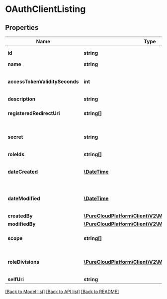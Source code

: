 # OAuthClientListing

## Properties
Name | Type | Description | Notes
------------ | ------------- | ------------- | -------------
**id** | **string** | The globally unique identifier for the object. | [optional] 
**name** | **string** | The name of the OAuth client. | 
**accessTokenValiditySeconds** | **int** | The number of seconds, between 5mins and 48hrs, until tokens created with this client expire. If this field is omitted, a default of 24 hours will be applied. | [optional] 
**description** | **string** |  | [optional] 
**registeredRedirectUri** | **string[]** | List of allowed callbacks for this client. For example: https://myap.example.com/auth/callback | [optional] 
**secret** | **string** | System created secret assigned to this client. Secrets are required for code authorization and client credential grants. | [optional] 
**roleIds** | **string[]** | Deprecated. Use roleDivisions instead. | [optional] 
**dateCreated** | [**\DateTime**](\DateTime.md) | Date this client was created. Date time is represented as an ISO-8601 string. For example: yyyy-MM-ddTHH:mm:ss.SSSZ | [optional] 
**dateModified** | [**\DateTime**](\DateTime.md) | Date this client was last modified. Date time is represented as an ISO-8601 string. For example: yyyy-MM-ddTHH:mm:ss.SSSZ | [optional] 
**createdBy** | [**\PureCloudPlatform\Client\V2\Model\DomainEntityRef**](DomainEntityRef.md) | User that created this client | [optional] 
**modifiedBy** | [**\PureCloudPlatform\Client\V2\Model\DomainEntityRef**](DomainEntityRef.md) | User that last modified this client | [optional] 
**scope** | **string[]** | The scope requested by this client. Scopes only apply to clients not using the client_credential grant | [optional] 
**roleDivisions** | [**\PureCloudPlatform\Client\V2\Model\RoleDivision[]**](RoleDivision.md) | Set of roles and their corresponding divisions associated with this client. Roles and divisions only apply to clients using the client_credential grant | [optional] 
**selfUri** | **string** | The URI for this object | [optional] 

[[Back to Model list]](../README.md#documentation-for-models) [[Back to API list]](../README.md#documentation-for-api-endpoints) [[Back to README]](../README.md)


